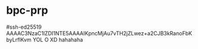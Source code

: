 # bpc-prp
#ssh-ed25519 AAAAC3NzaC1lZDI1NTE5AAAAIKpncMjAu7vTH2jZLwez+a2CJB3kRanoFbKbyLrflKvm
YOL
O
XD hahahaha
